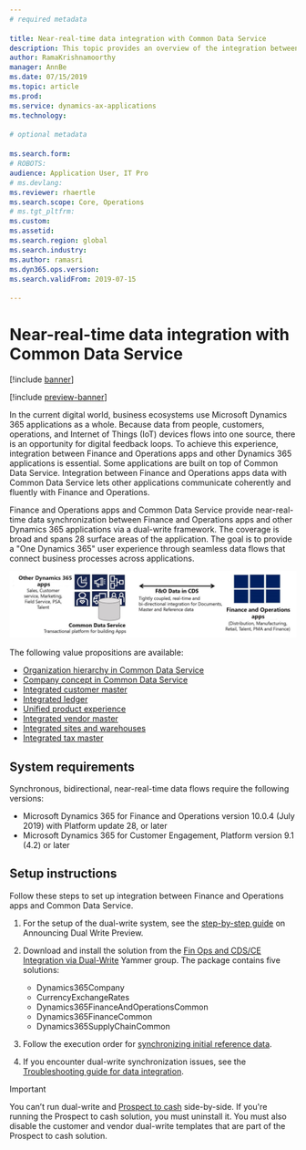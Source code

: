```yaml
---
# required metadata

title: Near-real-time data integration with Common Data Service
description: This topic provides an overview of the integration between Finance and Operations and Common Data Service.
author: RamaKrishnamoorthy 
manager: AnnBe
ms.date: 07/15/2019
ms.topic: article
ms.prod: 
ms.service: dynamics-ax-applications
ms.technology: 

# optional metadata

ms.search.form: 
# ROBOTS: 
audience: Application User, IT Pro
# ms.devlang: 
ms.reviewer: rhaertle
ms.search.scope: Core, Operations
# ms.tgt_pltfrm: 
ms.custom: 
ms.assetid: 
ms.search.region: global
ms.search.industry: 
ms.author: ramasri
ms.dyn365.ops.version: 
ms.search.validFrom: 2019-07-15

---
```


# Near-real-time data integration with Common Data Service

[!include [banner](../../includes/banner.md)]

[!include [preview-banner](../../includes/preview-banner.md)]

In the current digital world, business ecosystems use Microsoft Dynamics 365 applications as a whole. Because data from people, customers, operations, and Internet of Things (IoT) devices flows into one source, there is an opportunity for digital feedback loops. To achieve this experience, integration between Finance and Operations apps and other Dynamics 365 applications is essential. Some applications are built on top of Common Data Service. Integration between Finance and Operations apps data with Common Data Service lets other applications communicate coherently and fluently with Finance and Operations.

Finance and Operations apps and Common Data Service provide near-real-time data synchronization between Finance and Operations apps and other Dynamics 365 applications via a dual-write framework. The coverage is broad and spans 28 surface areas of the application. The goal is to provide a "One Dynamics 365" user experience through seamless data flows that connect business processes across applications.

![Architecture overview diagram](media/dual-write-overview.jpg)

The following value propositions are available:

+ [Organization hierarchy in Common Data Service](organization-mapping.md)
+ [Company concept in Common Data Service](company-data.md)
+ [Integrated customer master](customer-mapping.md)
+ [Integrated ledger](ledger-mapping.md)
+ [Unified product experience](product-mapping.md)
+ [Integrated vendor master](vendor-mapping.md)
+ [Integrated sites and warehouses](sites-warehouses-mapping.md)
+ [Integrated tax master](tax-mapping.md)

## System requirements

Synchronous, bidirectional, near-real-time data flows require the following versions:

+ Microsoft Dynamics 365 for Finance and Operations version 10.0.4 (July 2019) with Platform update 28, or later
+ Microsoft Dynamics 365 for Customer Engagement, Platform version 9.1 (4.2) or later

## Setup instructions

Follow these steps to set up integration between Finance and Operations apps and Common Data Service.
	
1. For the setup of the dual-write system, see the [step-by-step guide](https://aka.ms/dualwrite-docs) on Announcing Dual Write Preview.
2. Download and install the solution from the [Fin Ops and CDS/CE Integration via Dual-Write](https://www.yammer.com/dynamicsaxfeedbackprograms/#/threads/inGroup?type=in_group&feedId=66052096) Yammer group. The package contains five solutions:

    + Dynamics365Company
    + CurrencyExchangeRates
    + Dynamics365FinanceAndOperationsCommon
    + Dynamics365FinanceCommon
    + Dynamics365SupplyChainCommon

3. Follow the execution order for [synchronizing initial reference data](initial-sync.md).
4. If you encounter dual-write synchronization issues, see the [Troubleshooting guide for data integration](dual-write-troubleshooting.md).

> [!IMPORTANT]
> You can’t run dual-write and [Prospect to cash](https://docs.microsoft.com/dynamics365/unified-operations/supply-chain/sales-marketing/accounts-template-mapping-direct) side-by-side. If you're running the Prospect to cash solution, you must uninstall it. You must also disable the customer and vendor dual-write templates that are part of the Prospect to cash solution.
